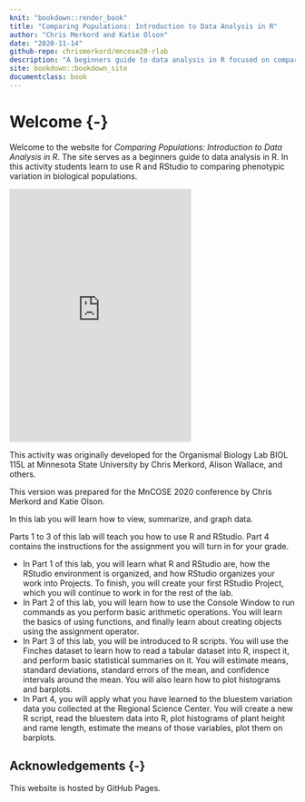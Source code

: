 ```yaml
--- 
knit: "bookdown::render_book"
title: "Comparing Populations: Introduction to Data Analysis in R"
author: "Chris Merkord and Katie Olson"
date: "2020-11-14"
github-repo: chrismerkord/mncose20-rlab
description: "A beginners guide to data analysis in R focused on comparing phenotypic variation in biological populations. Originally developed for the Organismal Biology Lab BIOL 115L at Minnesota State University by Chris Merkord, Alison Wallace, and others. Updated here for MnCOSE 2020."
site: bookdown::bookdown_site
documentclass: book
---
```


# Welcome {-}

Welcome to the website for *Comparing Populations: Introduction to Data Analysis in R*. The site serves as a beginners guide to data analysis in R. In this activity students learn to use R and RStudio to comparing phenotypic variation in biological populations.

<div class="mx-auto" style="width: 320px;">
  <iframe width="320" height="446" src="https://macaulaylibrary.org/asset/83940941/embed/320" frameborder="0" allowfullscreen style="width:320px;"></iframe>
</div>

This activity was originally developed for the Organismal Biology Lab BIOL 115L at Minnesota State University by Chris Merkord, Alison Wallace, and others.

This version was prepared for the MnCOSE 2020 conference by Chris Merkord and Katie Olson.

In this lab you will learn how to view, summarize, and graph data.

Parts 1 to 3 of this lab will teach you how to use R and RStudio. Part 4 contains the instructions for the assignment you will turn in for your grade.

- In Part 1 of this lab, you will learn what R and RStudio are, how the RStudio environment is organized, and how RStudio organizes your work into Projects. To finish, you will create your first RStudio Project, which you will continue to work in for the rest of the lab. 
- In Part 2 of this lab, you will learn how to use the Console Window to run commands as you perform basic arithmetic operations. You will learn the basics of using functions, and finally learn
about creating objects using the assignment operator. 
- In Part 3 of this lab, you will be introduced to R scripts. You will use the Finches dataset to learn
how to read a tabular dataset into R, inspect it, and perform basic statistical summaries on it. You will estimate means, standard deviations, standard errors of the mean, and confidence intervals around the mean. You will also learn how to plot histograms and barplots. 
- In Part 4, you will apply what you have learned to the bluestem variation data you collected at the Regional Science Center. You will create a new R script, read the bluestem data into R, plot histograms of plant height and rame length, estimate the means of those variables, plot them on barplots.

## Acknowledgements {-}

This website is hosted by GitHub Pages.

